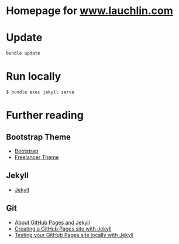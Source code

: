 Homepage for www.lauchlin.com
=============================


# Update

```shell
bundle update
```

# Run locally

```shell
$ bundle exec jekyll serve
```

# Further reading

## Bootstrap Theme

- [Bootstrap](https://startbootstrap.com/themes)
- [Freelancer Theme](https://startbootstrap.com/themes)

## Jekyll

- [Jekyll](https://jekyllrb.com/)

## Git

- [About GitHub Pages and Jekyll](https://docs.github.com/en/github-ae@latest/github/working-with-github-pages/about-github-pages-and-jekyll)
- [Creating a GitHub Pages site with Jekyll](https://docs.github.com/en/github-ae@latest/github/working-with-github-pages/creating-a-github-pages-site-with-jekyll)
- [Testing your GitHub Pages site locally with Jekyll](https://docs.github.com/en/github-ae@latest/github/working-with-github-pages/testing-your-github-pages-site-locally-with-jekyll)